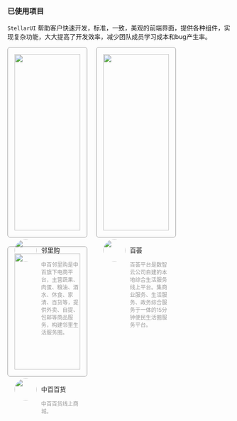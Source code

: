 ### 已使用项目
`StellarUI` 帮助客户快速开发，标准，一致，美观的前端界面，提供各种组件，实现复杂功能，大大提高了开发效率，减少团队成员学习成本和bug产生率。

<style>
.project {
	display: flex;
	flex-wrap: wrap;
	column-gap: 20px;
	row-gap: 20px;
	margin-bottom:20px;
}
.item {
	width: calc((100% / 3) - 20px);
	border: 1px solid #999;
	border-radius: 6px;
	padding:15px;
}
.top {
	transition: all 0.3s;
}
.top img{
	width:100%;
	aspect-ratio: 1 / 1;
}

.bottom {
	margin-top:20px;
	display:flex;
	column-gap: 10px;
}
.bottom img {
	width:50px !important;
	height:50px;
	border-radius:50%;
}
.bottom .desc {
	font-size: 12px;
	color: #9a9a9a;
}
.mask {
    position: absolute;
    top: 0;
    left: 0;
    background-color: rgba(0, 0, 0, 0.5);
    width: 100%;
    height: 100%;
    z-index: 1;
    opacity: 0;
    transition: opacity 0.3s;
}
</style>

<div class="project">
	<div class="item">
		<div class="top">
			<img src="https://image.whzb.com/chain/inte-mall/00-普通图片/00-开发版/img/头像/邻里购.png"></img>
		</div>	
		<div class="bottom">
			<img src="https://image.whzb.com/chain/inte-mall/00-普通图片/00-开发版/img/头像/邻里购头像.png"></img>
			<div class="info">
				<p class="title">邻里购</p>
				<p class="desc">中百邻里购是中百旗下电商平台，主营蔬果、肉蛋、粮油、酒水、休食、家清、百货等，提供外卖、自提、包邮等商品服务，构建邻里生活服务圈。</p>
			</div>
		</div>
	</div>
	<div class="item">
		<div class="top">
			<img src="https://image.whzb.com/chain/inte-mall/00-普通图片/00-开发版/img/头像/百荟.png"></img>
		</div>
		<div class="bottom">
			<img src="https://image.whzb.com/chain/inte-mall/00-普通图片/00-开发版/img/头像/百荟头像.png"></img>
			<div class="info">
				<p class="title">百荟</p>
				<p class="desc">百荟平台是数智云公司自建的本地综合生活服务线上平台。集商业服务、生活服务、政务综合服务于一体的15分钟便民生活圈服务平台。</p>
			</div>
		</div>
	</div>
	<div class="item">
		<div class="top">
			<img src="https://image.whzb.com/chain/inte-mall/00-普通图片/00-开发版/img/头像/中百百货.png"></img>
		</div>
		<div class="bottom">
			<img src="https://image.whzb.com/chain/inte-mall/00-普通图片/00-开发版/img/头像/中百百货头像.png"></img>
			<div class="info">
				<p class="title">中百百货</p>
				<p class="desc">中百百货线上商城。</p>
			</div>
		</div>
	</div>
</div>